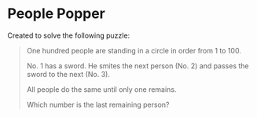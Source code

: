 # People Popper

Created to solve the following puzzle:

> One hundred people are standing in a circle in order from 1 to 100.
> 
> No. 1 has a sword. He smites the next person (No. 2) and passes the sword to the next (No. 3).
> 
> All people do the same until only one remains.
> 
> Which number is the last remaining person?
